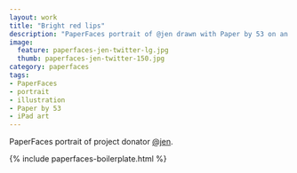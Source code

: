```yaml
---
layout: work
title: "Bright red lips"
description: "PaperFaces portrait of @jen drawn with Paper by 53 on an iPad."
image: 
  feature: paperfaces-jen-twitter-lg.jpg
  thumb: paperfaces-jen-twitter-150.jpg
category: paperfaces
tags: 
- PaperFaces
- portrait
- illustration
- Paper by 53
- iPad art
---
```


PaperFaces portrait of project donator [@jen](http://twitter.com/jen).

{% include paperfaces-boilerplate.html %}